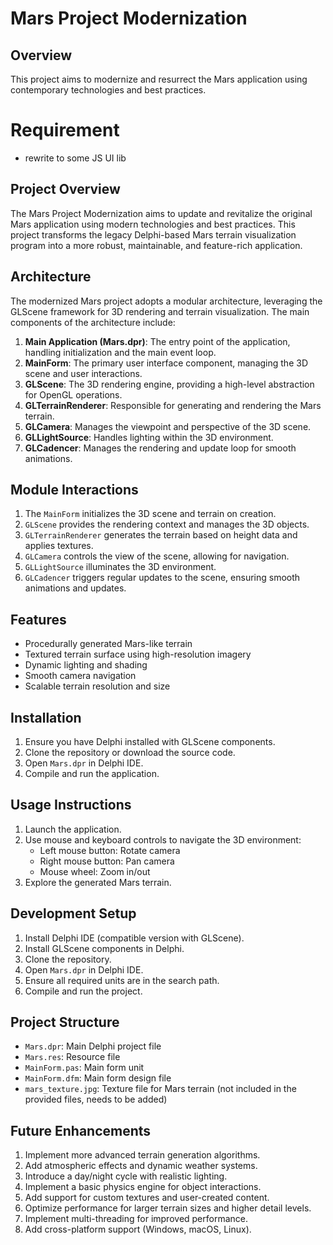 # Mars Project Modernization

## Overview

This project aims to modernize and resurrect the Mars application using contemporary technologies and best practices.

# Requirement

-   rewrite to some JS UI lib

## Project Overview

The Mars Project Modernization aims to update and revitalize the original Mars application using modern technologies and best practices. This project transforms the legacy Delphi-based Mars terrain visualization program into a more robust, maintainable, and feature-rich application.

## Architecture

The modernized Mars project adopts a modular architecture, leveraging the GLScene framework for 3D rendering and terrain visualization. The main components of the architecture include:

1. **Main Application (Mars.dpr)**: The entry point of the application, handling initialization and the main event loop.
2. **MainForm**: The primary user interface component, managing the 3D scene and user interactions.
3. **GLScene**: The 3D rendering engine, providing a high-level abstraction for OpenGL operations.
4. **GLTerrainRenderer**: Responsible for generating and rendering the Mars terrain.
5. **GLCamera**: Manages the viewpoint and perspective of the 3D scene.
6. **GLLightSource**: Handles lighting within the 3D environment.
7. **GLCadencer**: Manages the rendering and update loop for smooth animations.

## Module Interactions

1. The `MainForm` initializes the 3D scene and terrain on creation.
2. `GLScene` provides the rendering context and manages the 3D objects.
3. `GLTerrainRenderer` generates the terrain based on height data and applies textures.
4. `GLCamera` controls the view of the scene, allowing for navigation.
5. `GLLightSource` illuminates the 3D environment.
6. `GLCadencer` triggers regular updates to the scene, ensuring smooth animations and updates.

## Features

-   Procedurally generated Mars-like terrain
-   Textured terrain surface using high-resolution imagery
-   Dynamic lighting and shading
-   Smooth camera navigation
-   Scalable terrain resolution and size

## Installation

1. Ensure you have Delphi installed with GLScene components.
2. Clone the repository or download the source code.
3. Open `Mars.dpr` in Delphi IDE.
4. Compile and run the application.

## Usage Instructions

1. Launch the application.
2. Use mouse and keyboard controls to navigate the 3D environment:
    - Left mouse button: Rotate camera
    - Right mouse button: Pan camera
    - Mouse wheel: Zoom in/out
3. Explore the generated Mars terrain.

## Development Setup

1. Install Delphi IDE (compatible version with GLScene).
2. Install GLScene components in Delphi.
3. Clone the repository.
4. Open `Mars.dpr` in Delphi IDE.
5. Ensure all required units are in the search path.
6. Compile and run the project.

## Project Structure

-   `Mars.dpr`: Main Delphi project file
-   `Mars.res`: Resource file
-   `MainForm.pas`: Main form unit
-   `MainForm.dfm`: Main form design file
-   `mars_texture.jpg`: Texture file for Mars terrain (not included in the provided files, needs to be added)

## Future Enhancements

1. Implement more advanced terrain generation algorithms.
2. Add atmospheric effects and dynamic weather systems.
3. Introduce a day/night cycle with realistic lighting.
4. Implement a basic physics engine for object interactions.
5. Add support for custom textures and user-created content.
6. Optimize performance for larger terrain sizes and higher detail levels.
7. Implement multi-threading for improved performance.
8. Add cross-platform support (Windows, macOS, Linux).

